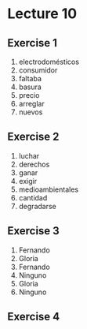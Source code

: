 # Lecture 10

## Exercise 1

1. electrodomésticos
2. consumidor
3. faltaba
4. basura
5. precio
6. arreglar
7. nuevos

## Exercise 2

1. luchar
2. derechos
3. ganar
4. exigir
5. medioambientales
6. cantidad
7. degradarse

## Exercise 3

1. Fernando
2. Gloria
3. Fernando
4. Ninguno
5. Gloria
6. Ninguno

## Exercise 4

